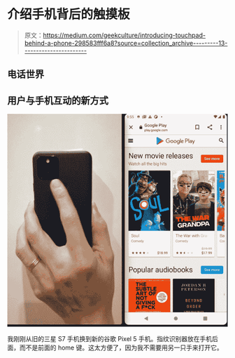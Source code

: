 # 介绍手机背后的触摸板

> 原文：<https://medium.com/geekculture/introducing-touchpad-behind-a-phone-298583fff6a8?source=collection_archive---------13----------------------->

## 电话世界

## 用户与手机互动的新方式

![](img/58000dd09183c15a322a0b049859a315.png)

我刚刚从旧的三星 S7 手机换到新的谷歌 Pixel 5 手机。指纹识别器放在手机后面，而不是前面的 home 键。这太方便了，因为我不需要用另一只手来打开它。